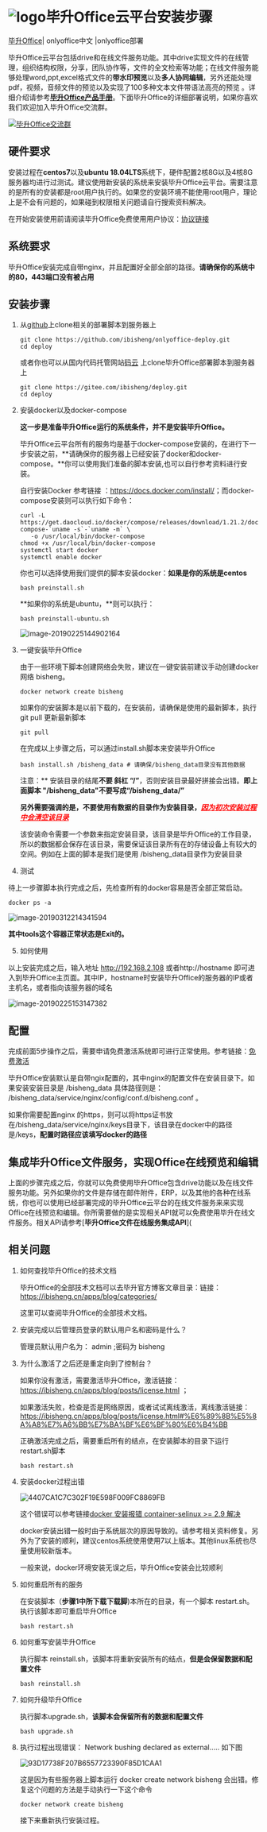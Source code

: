 

# ![logo](https://public-bisheng.oss-cn-zhangjiakou.aliyuncs.com/resource/favicon.ico)毕升Office云平台安装步骤


[毕升Office](https://ibisheng.cn)| onlyoffice中文 |onlyoffice部署

毕升Office云平台包括drive和在线文件服务功能。其中drive实现文件的在线管理，组织结构权限，分享，团队协作等，文件的全文检索等功能；在线文件服务能够处理word,ppt,excel格式文件的**带水印预览**以及**多人协同编辑**，另外还能处理pdf，视频，音频文件的预览以及实现了100多种文本文件带语法高亮的预览 。详细介绍请参考[**毕升Office产品手册**](https://ibisheng.cn)。下面毕升Office的详细部署说明，如果你喜欢我们欢迎加入毕升Office交流群。

<a target="_blank" href="//shang.qq.com/wpa/qunwpa?idkey=9139c206ed47bb0fdf7e1f5468c447f0e9193354204659b1591477c0f70472da"><img border="0" src="https://public-bisheng.oss-cn-zhangjiakou.aliyuncs.com/resource/%E6%AF%95%E5%8D%87%E6%96%87%E6%A1%A3%E4%BA%A4%E6%B5%81%E7%BE%A4%E7%BE%A4%E4%BA%8C%E7%BB%B4%E7%A0%81.png" alt="毕升Office交流群" title="毕升Office交流群"></a>

## 硬件要求

安装过程在**centos7**以及**ubuntu 18.04LTS**系统下，硬件配置2核8G以及4核8G服务器均进行过测试。建议使用新安装的系统来安装毕升Office云平台。需要注意的是所有的安装都是root用户执行的。如果您的安装环境不能使用root用户，理论上是不会有问题的，如果碰到权限相关问题请自行搜索资料解决。

在开始安装使用前请阅读毕升Office免费使用用户协议：[协议链接](https://ibisheng.cn/apps/blog/posts/agreement.html)

## 系统要求

毕升Office安装完成自带nginx，并且配置好全部全部的路径。**请确保你的系统中的80，443端口没有被占用**

## 安装步骤

1. 从[github](https://github.com/ibisheng/deploy.git)上clone相关的部署脚本到服务器上

   ```shell
   git clone https://github.com/ibisheng/onlyoffice-deploy.git
   cd deploy
   ```

   或者你也可以从国内代码托管网站[码云](https://gitee.com/ibisheng) 上clone毕升Office部署脚本到服务器上

   ```
   git clone https://gitee.com/ibisheng/deploy.git
   cd deploy
   ```

2. 安装docker以及docker-compose

   **这一步是准备毕升Office运行的系统条件，并不是安装毕升Office。**

   毕升Office云平台所有的服务均是基于docker-compose安装的，在进行下一步安装之前，**请确保你的服务器上已经安装了docker和docker-compose。**你可以使用我们准备的脚本安装,也可以自行参考资料进行安装。

   自行安装Docker 参考链接 ：<https://docs.docker.com/install/>；而docker-compose安装则可以执行如下命令：

   ```shell
   curl -L https://get.daocloud.io/docker/compose/releases/download/1.21.2/docker-compose-`uname -s`-`uname -m` \
      -o /usr/local/bin/docker-compose
   chmod +x /usr/local/bin/docker-compose
   systemctl start docker
   systemctl enable docker
   ```

   你也可以选择使用我们提供的脚本安装docker：**如果是你的系统是centos**

   ```shell
   bash preinstall.sh
   ```

   **如果你的系统是ubuntu，**则可以执行：

   ```shell
   bash preinstall-ubuntu.sh
   ```

   

   ![image-20190225144902164](https://public-bisheng.oss-cn-zhangjiakou.aliyuncs.com/resource/docker-version.png)

3. 一键安装毕升Office

   由于一些环境下脚本创建网络会失败，建议在一键安装前建议手动创建docker 网络 bisheng。

   ```shell
   docker network create bisheng
   ```

   如果你的安装脚本是以前下载的，在安装前，请确保是使用的最新脚本，执行git pull 更新最新脚本

   ```shell
   git pull
   ```

   在完成以上步骤之后，可以通过install.sh脚本来安装毕升Office

   ```shell
   bash install.sh /bisheng_data # 请确保/bisheng_data目录没有其他数据
   ```

   注意：** 安装目录的结尾**不要 斜杠 “/”**，否则安装目录最好拼接会出错。**即上面脚本 "/bisheng_data"不要写成“/bisheng_data/”**

   **另外需要强调的是，不要使用有数据的目录作为安装目录，<span style="color: red;">*<u>因为初次安装过程中会清空该目录</u>*</span>**

   该安装命令需要一个参数来指定安装目录，该目录是毕升Office的工作目录，所以的数据都会保存在该目录，需要保证该目录所有在的存储设备上有较大的空间。例如在上面的脚本是我们是使用 /bisheng_data目录作为安装目录

4. 测试

待上一步骤脚本执行完成之后，先检查所有的docker容易是否全部正常启动。

```shell
docker ps -a
```

![image-20190312214341594](https://public-bisheng.oss-cn-zhangjiakou.aliyuncs.com/resource/image-20190312214341594.png)

**其中tools这个容器正常状态是Exit的。**

5. 如何使用

以上安装完成之后，输入地址 http://192.168.2.108 或者http://hostname  即可进入到毕升Office主页面。其中IP，hostname时安装毕升Office的服务器的IP或者主机名，或者指向该服务器的域名

![image-20190225153147382](https://public-bisheng.oss-cn-zhangjiakou.aliyuncs.com/resource/ibisheng.png)



## 配置

完成前面5步操作之后，需要申请免费激活系统即可进行正常使用。参考链接：[免费激活](https://ibisheng.cn/apps/blog/posts/license.html)

毕升Office安装默认是自带ngix配置的，其中nginx的配置文件在安装目录下。如果安装安装目录是 /bisheng_data 具体路径则是： /bisheng_data/service/nginx/config/conf.d/bisheng.conf 。

如果你需要配置nginx 的https，则可以将https证书放在/bisheng_data/service/nginx/keys目录下，该目录在docker中的路径是/keys，**配置时路径应该填写docker的路径**

## 集成毕升Office文件服务，实现Office在线预览和编辑

上面的步骤完成之后，你就可以免费使用毕升Office包含drive功能以及在线文件服务功能。另外如果你的文件是存储在邮件附件，ERP，以及其他的各种在线系统，你也可以使用已经部署完成的毕升Office云平台的在线文件服务来来实现Office在线预览和编辑。你所需要做的是实现相关API就可以免费使用毕升在线文件服务。相关API请参考[**毕升Office文件在线服务集成API**](
## 相关问题

1. 如何查找毕升Office的技术文档

   毕升Office的全部技术文档可以去毕升官方博客文章目录：链接：<https://ibisheng.cn/apps/blog/categories/>

   这里可以查阅毕升Office的全部技术文档。

2. 安装完成以后管理员登录的默认用户名和密码是什么？

   管理员默认用户名为： admin ;密码为 bisheng

3. 为什么激活了之后还是重定向到了控制台？

   如果你没有激活，需要激活毕升Office，激活链接：<https://ibisheng.cn/apps/blog/posts/license.html> ；

   如果激活失败，检查是否是网络原因，或者试试离线激活，离线激活链接：<https://ibisheng.cn/apps/blog/posts/license.html#%E6%89%8B%E5%8A%A8%E7%A6%BB%E7%BA%BF%E6%BF%80%E6%B4%BB>

   正确激活完成之后，需要重启所有的结点，在安装脚本的目录下运行 restart.sh脚本

   ```shell
   bash restart.sh
   ```

4. 安装docker过程出错

   ![4407CA1C7C302F19E598F009FC8869FB](https://public-bisheng.oss-cn-zhangjiakou.aliyuncs.com/resource/4407CA1C7C302F19E598F009FC8869FB.jpg)

   这个错误可以参考链接[docker 安装报错 container-selinux >= 2.9 解决](https://blog.csdn.net/qq_41772936/article/details/81080284)

   docker安装出错一般时由于系统层次的原因导致的。请参考相关资料修复。另外为了安装的顺利，建议centos系统使用使用7以上版本。其他linux系统也尽量使用较新版本。

   一般来说，docker环境安装无误之后，毕升Office安装会比较顺利

5. 如何重启所有的服务

   在安装脚本（**步骤1中所下载下载脚**)本所在的目录，有一个脚本 restart.sh。执行该脚本即可重启毕升Office

   ```shell
   bash restart.sh
   ```

   

6. 如何重写安装毕升Office

   执行脚本 reinstall.sh，该脚本将重新安装所有的结点，**但是会保留数据和配置文件**

   ```shell
   bash reinstall.sh
   ```

   

7. 如何升级毕升Office

   执行脚本upgrade.sh，**该脚本会保留所有的数据和配置文件**

   ```shell
   bash upgrade.sh
   ```

8. 执行过程出现错误： Network bushing  declared as external…..  如下图

   ![93D17738F207B6557723390F85D1CAA1](https://public-bisheng.oss-cn-zhangjiakou.aliyuncs.com/resource/93D17738F207B6557723390F85D1CAA1.png)

   这是因为有些服务器上脚本运行 docker create network bisheng 会出错。修复这个问题的方法是手动执行一下这个命令

   ```shell
   docker network create bisheng
   ```

   接下来重新执行安装过程。

